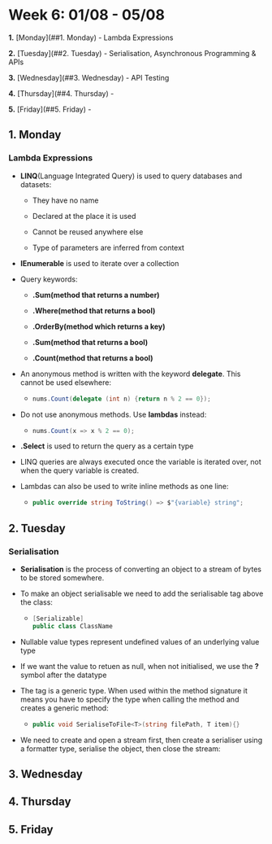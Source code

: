 # Week 6: 01/08 - 05/08

**1.** [Monday](##1. Monday) - Lambda Expressions

**2.** [Tuesday](##2. Tuesday) - Serialisation, Asynchronous Programming & APIs

**3.** [Wednesday](##3. Wednesday) - API Testing

**4.** [Thursday](##4. Thursday) - 

**5.** [Friday](##5. Friday) - 

## 1. Monday

### Lambda Expressions

* **LINQ**(Language Integrated Query) is used to query databases and datasets:
  
  * They have no name
  
  * Declared at the place it is used
  
  * Cannot be reused anywhere else
  
  * Type of parameters are inferred from context

* **IEnumerable** is used to iterate over a collection

* Query keywords:
  
  * **.Sum(method that returns a number)**
  
  * **.Where(method that returns a bool)**
  
  * **.OrderBy(method which returns a key)**
  
  * **.Sum(method that returns a bool)**
  
  * **.Count(method that returns a bool)**

* An anonymous method is written with the keyword **delegate**. This cannot be used elsewhere:
  
  * ```csharp
    nums.Count(delegate (int n) {return n % 2 == 0});
    ```

* Do not use anonymous methods. Use **lambdas** instead:
  
  * ```csharp
    nums.Count(x => x % 2 == 0);
    ```

* **.Select** is used to return the query as a certain type

* LINQ queries are always executed once the variable is iterated over, not when the query variable is created.

* Lambdas can also be used to write inline methods as one line:
  
  * ```csharp
    public override string ToString() => $"{variable} string";
    ```



## 2. Tuesday

### Serialisation

* **Serialisation** is the process of converting an object to a stream of bytes to be stored somewhere.

* To make an object serialisable we need to add the serialisable tag above the class:
  
  * ```csharp
    [Serializable]
    public class ClassName
    ```

* Nullable value types represent undefined values of an underlying value type

* If we want the value to retuen as null, when not initialised, we use the **?** symbol after the datatype

* The **<T>** tag is a generic type. When used within the method signature it means you have to specify the type when calling the method and creates a generic method:
  
  * ```csharp
    public void SerialiseToFile<T>(string filePath, T item){}
    ```

* We need to create and open a stream first, then create a serialiser using a formatter type, serialise the object, then close the stream:





## 3. Wednesday

## 4. Thursday

## 5. Friday
